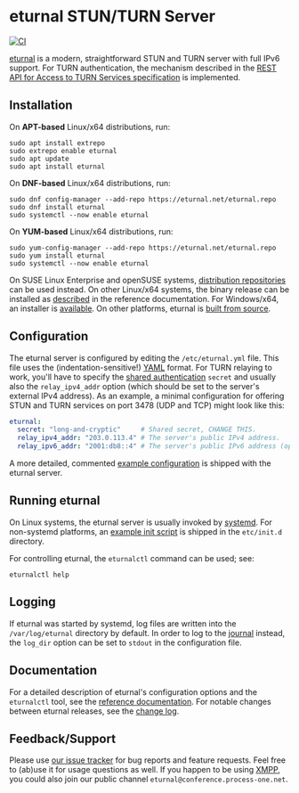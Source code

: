 # eturnal STUN/TURN Server

[![CI](https://github.com/processone/eturnal/actions/workflows/ci.yml/badge.svg)][1]

[eturnal][2] is a modern, straightforward STUN and TURN server with full IPv6
support. For TURN authentication, the mechanism described in the [REST API for
Access to TURN Services specification][3] is implemented.

## Installation

On **APT-based** Linux/x64 distributions, run:

    sudo apt install extrepo
    sudo extrepo enable eturnal
    sudo apt update
    sudo apt install eturnal

On **DNF-based** Linux/x64 distributions, run:

    sudo dnf config-manager --add-repo https://eturnal.net/eturnal.repo
    sudo dnf install eturnal
    sudo systemctl --now enable eturnal

On **YUM-based** Linux/x64 distributions, run:

    sudo yum-config-manager --add-repo https://eturnal.net/eturnal.repo
    sudo yum install eturnal
    sudo systemctl --now enable eturnal

On SUSE Linux Enterprise and openSUSE systems, [distribution repositories][4]
can be used instead. On other Linux/x64 systems, the binary release can be
installed as [described][5] in the reference documentation. For Windows/x64, an
installer is [available][6]. On other platforms, eturnal is [built from
source][7].

## Configuration

The eturnal server is configured by editing the `/etc/eturnal.yml` file. This
file uses the (indentation-sensitive!) [YAML][8] format. For TURN relaying to
work, you'll have to specify the [shared authentication][3] `secret` and usually
also the `relay_ipv4_addr` option (which should be set to the server's external
IPv4 address). As an example, a minimal configuration for offering STUN and TURN
services on port 3478 (UDP and TCP) might look like this:

```yaml
eturnal:
  secret: "long-and-cryptic"     # Shared secret, CHANGE THIS.
  relay_ipv4_addr: "203.0.113.4" # The server's public IPv4 address.
  relay_ipv6_addr: "2001:db8::4" # The server's public IPv6 address (optional).
```

A more detailed, commented [example configuration][9] is shipped with the
eturnal server.

## Running eturnal

On Linux systems, the eturnal server is usually invoked by [systemd][10]. For
non-systemd platforms, an [example init script][11] is shipped in the
`etc/init.d` directory.

For controlling eturnal, the `eturnalctl` command can be used; see:

    eturnalctl help

## Logging

If eturnal was started by systemd, log files are written into the
`/var/log/eturnal` directory by default. In order to log to the [journal][12]
instead, the `log_dir` option can be set to `stdout` in the configuration file.

## Documentation

For a detailed description of eturnal's configuration options and the
`eturnalctl` tool, see the [reference documentation][13]. For notable changes
between eturnal releases, see the [change log][14].

## Feedback/Support

Please use [our issue tracker][15] for bug reports and feature requests. Feel
free to (ab)use it for usage questions as well. If you happen to be using
[XMPP][16], you could also join our public channel
`eturnal@conference.process-one.net`.

 [1]: https://github.com/processone/eturnal/actions/workflows/ci.yml
 [2]: https://eturnal.net/
 [3]: https://tools.ietf.org/html/draft-uberti-behave-turn-rest-00
 [4]: https://software.opensuse.org/download/?package=eturnal&project=devel:languages:erlang
 [5]: https://eturnal.net/documentation/#Installation
 [6]: https://eturnal.net/windows/
 [7]: https://github.com/processone/eturnal/blob/1.4.6/INSTALL.md
 [8]: https://en.wikipedia.org/wiki/YAML
 [9]: https://github.com/processone/eturnal/blob/1.4.6/config/eturnal.yml
[10]: https://www.freedesktop.org/software/systemd/man/systemctl.html
[11]: https://github.com/processone/eturnal/blob/1.4.6/scripts/eturnal.init
[12]: https://www.freedesktop.org/software/systemd/man/systemd-journald.service.html
[13]: https://eturnal.net/documentation/
[14]: https://github.com/processone/eturnal/blob/1.4.6/CHANGELOG.md
[15]: https://github.com/processone/eturnal/issues
[16]: https://xmpp.org
